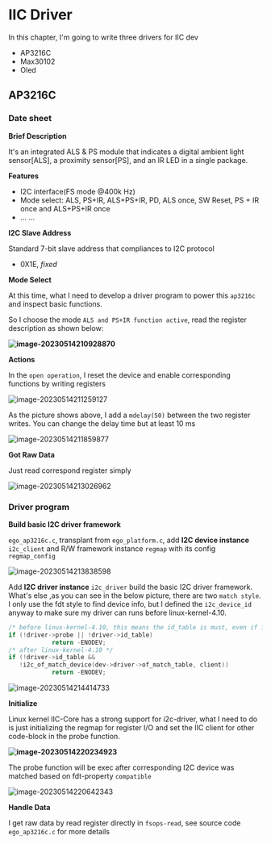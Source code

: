 # IIC Driver

In this chapter, I'm going to write three drivers for IIC dev

- AP3216C
- Max30102
- Oled



## AP3216C

### Date sheet

**Brief Description**

It's an integrated ALS & PS module that indicates a digital ambient light sensor[ALS], a proximity sensor[PS], and an IR LED in a single package.

**Features**

- I2C interface(FS mode @400k Hz)
- Mode select: ALS, PS+IR, ALS+PS+IR, PD, ALS once, SW Reset, PS + IR once and ALS+PS+IR once
- ... ...

**I2C Slave Address**

Standard 7-bit slave address that compliances to I2C protocol

- 0X1E, *fixed*

**Mode Select**

At this time, what I need to develop a driver program to power this `ap3216c` and inspect basic functions.

So I choose the mode `ALS and PS+IR function active`, read the register description as shown below:

**![image-20230514210928870](README.assets/image-20230514210928870.png)**

**Actions**

In the `open operation`, I reset the device and enable corresponding functions by writing registers

![image-20230514211259127](README.assets/image-20230514211259127.png)

As the picture shows above, I add a `mdelay(50)` between the two register writes. You can change the delay time but at least 10 ms

![image-20230514211859877](README.assets/image-20230514211859877.png)

**Got Raw Data**

Just read correspond register simply

![image-20230514213026962](README.assets/image-20230514213026962.png)

### Driver program

**Build basic I2C driver framework**

`ego_ap3216c.c`, transplant from `ego_platform.c`, add **I2C device instance** `i2c_client` and R/W framework instance `regmap` with its config `regmap_config`

![image-20230514213838598](README.assets/image-20230514213838598.png)

Add **I2C driver instance** `i2c_driver` build the basic I2C driver framework. What's else ,as you can see in the below picture, there are two `match style`. I only use the fdt style to find device info, but I defined the `i2c_device_id` anyway to make sure my driver can runs before linux-kernel-4.10.

```c
/* before linux-kernel-4.10, this means the id_table is must, even if it's not used */
if (!driver->probe || !driver->id_table)
  			return -ENODEV;
/* after linux-kernel-4.10 */
if (!driver->id_table &&
   !i2c_of_match_device(dev->driver->of_match_table, client))
  			return -ENODEV;
```

![image-20230514214414733](README.assets/image-20230514214414733.png)

**Initialize**

Linux kernel IIC-Core has a strong support for i2c-driver, what I need to do is just initializing the regmap for register I/O and set the IIC client for other code-block in the probe function.

**![image-20230514220234923](README.assets/image-20230514220234923.png)**

The probe function will be exec after corresponding I2C device was matched based on fdt-property `compatible`

![image-20230514220642343](README.assets/image-20230514220642343.png)

**Handle Data**

I get raw data by read register directly in `fsops-read`, see source code `ego_ap3216c.c` for more details























